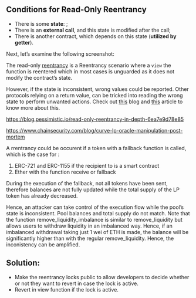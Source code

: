 ## Conditions for Read-Only Reentrancy

- There is some **state**: ;
- There is an **external call**, and this state is modified after the call;
- There is another contract, which depends on this state (**utilized by getter**).

Next, let’s examine the following screenshot:

The read-only [reentrancy](https://www.quicknode.com/guides/ethereum-development/smart-contracts/a-broad-overview-of-reentrancy-attacks-in-solidity-contracts/) is a Reentrancy scenario where a `view` the function is reentered which in most cases is unguarded as it does not modify the contract’s state.

However, if the state is inconsistent, wrong values could be reported. Other protocols relying on a return value, can be tricked into reading the wrong state to perform unwanted actions. Check out [this](https://chainsecurity.com/curve-lp-oracle-manipulation-post-mortem/) blog and [this](https://quillaudits.medium.com/decoding-220k-read-only-reentrancy-exploit-quillaudits-30871d728ad5) article to know more about this.

https://blog.pessimistic.io/read-only-reentrancy-in-depth-6ea7e9d78e85

https://www.chainsecurity.com/blog/curve-lp-oracle-manipulation-post-mortem

A rrentrancy could be occurent if  a token with a fallback function is called, which is the case for :

1) ERC-721 and ERC-1155 if the recipient to is a smart contract
2) Ether with the function receive or fallback

During the execution of the fallback, not all tokens have been sent, therefore balances are not fully updated while the total supply of the LP token has already decreased. 

Hence, an attacker can take control of the execution flow while the pool’s state is inconsistent. Pool balances and total supply do not match. Note that the function remove_liquidity_imbalance is similar to remove_liquidity but allows users to withdraw liquidity in an imbalanced way. Hence, if an imbalanced withdrawal taking just 1 wei of ETH is made, the balance will be significantly higher than with the regular remove_liquidity. Hence, the inconistency can be amplified.

## Solution: 

- Make the reentrancy locks public to allow developers to decide whether or not they want to revert in case the lock is active.
- Revert in view function if the lock is active.